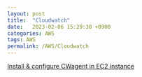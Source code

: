 ```yaml
---
layout: post
title:  "Cloudwatch"
date:   2023-02-06 15:29:30 +0900
categories: AWS
tags: AWS
permalink: /AWS/Cloudwatch
---
```


[Install & configure CWagent in EC2 instance](/AWS/CloudWatch/Install_&_Configure_CWAgent)